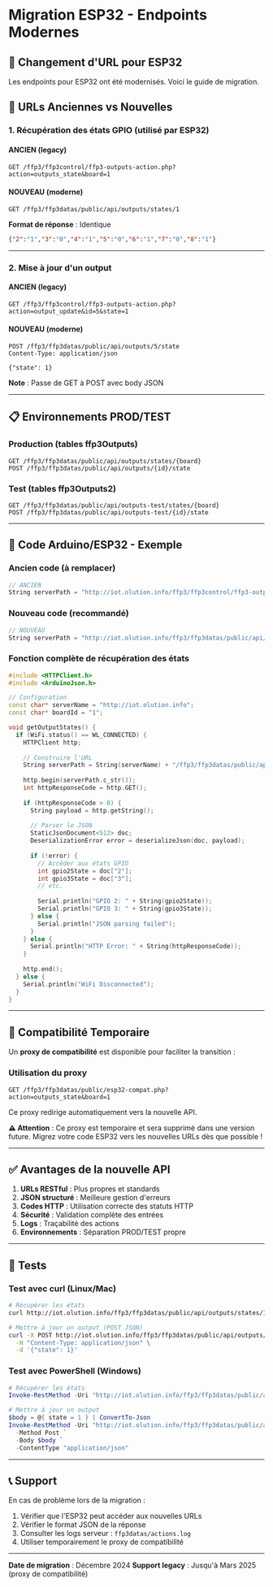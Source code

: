 # Migration ESP32 - Endpoints Modernes

## 📡 Changement d'URL pour ESP32

Les endpoints pour ESP32 ont été modernisés. Voici le guide de migration.

## 🔄 URLs Anciennes vs Nouvelles

### 1. Récupération des états GPIO (utilisé par ESP32)

#### ANCIEN (legacy)
```
GET /ffp3/ffp3control/ffp3-outputs-action.php?action=outputs_state&board=1
```

#### NOUVEAU (moderne)
```
GET /ffp3/ffp3datas/public/api/outputs/states/1
```

**Format de réponse** : Identique
```json
{"2":"1","3":"0","4":"1","5":"0","6":"1","7":"0","8":"1"}
```

---

### 2. Mise à jour d'un output

#### ANCIEN (legacy)
```
GET /ffp3/ffp3control/ffp3-outputs-action.php?action=output_update&id=5&state=1
```

#### NOUVEAU (moderne)
```
POST /ffp3/ffp3datas/public/api/outputs/5/state
Content-Type: application/json

{"state": 1}
```

**Note** : Passe de GET à POST avec body JSON

---

## 📋 Environnements PROD/TEST

### Production (tables ffp3Outputs)
```
GET /ffp3/ffp3datas/public/api/outputs/states/{board}
POST /ffp3/ffp3datas/public/api/outputs/{id}/state
```

### Test (tables ffp3Outputs2)
```
GET /ffp3/ffp3datas/public/api/outputs-test/states/{board}
POST /ffp3/ffp3datas/public/api/outputs-test/{id}/state
```

---

## 🔧 Code Arduino/ESP32 - Exemple

### Ancien code (à remplacer)
```cpp
// ANCIEN
String serverPath = "http://iot.olution.info/ffp3/ffp3control/ffp3-outputs-action.php?action=outputs_state&board=1";
```

### Nouveau code (recommandé)
```cpp
// NOUVEAU
String serverPath = "http://iot.olution.info/ffp3/ffp3datas/public/api/outputs/states/1";
```

### Fonction complète de récupération des états

```cpp
#include <HTTPClient.h>
#include <ArduinoJson.h>

// Configuration
const char* serverName = "http://iot.olution.info";
const char* boardId = "1";

void getOutputStates() {
  if (WiFi.status() == WL_CONNECTED) {
    HTTPClient http;
    
    // Construire l'URL
    String serverPath = String(serverName) + "/ffp3/ffp3datas/public/api/outputs/states/" + String(boardId);
    
    http.begin(serverPath.c_str());
    int httpResponseCode = http.GET();
    
    if (httpResponseCode > 0) {
      String payload = http.getString();
      
      // Parser le JSON
      StaticJsonDocument<512> doc;
      DeserializationError error = deserializeJson(doc, payload);
      
      if (!error) {
        // Accéder aux états GPIO
        int gpio2State = doc["2"];
        int gpio3State = doc["3"];
        // etc.
        
        Serial.println("GPIO 2: " + String(gpio2State));
        Serial.println("GPIO 3: " + String(gpio3State));
      } else {
        Serial.println("JSON parsing failed");
      }
    } else {
      Serial.println("HTTP Error: " + String(httpResponseCode));
    }
    
    http.end();
  } else {
    Serial.println("WiFi Disconnected");
  }
}
```

---

## 🔄 Compatibilité Temporaire

Un **proxy de compatibilité** est disponible pour faciliter la transition :

### Utilisation du proxy
```
GET /ffp3/ffp3datas/public/esp32-compat.php?action=outputs_state&board=1
```

Ce proxy redirige automatiquement vers la nouvelle API.

**⚠️ Attention** : Ce proxy est temporaire et sera supprimé dans une version future.
Migrez votre code ESP32 vers les nouvelles URLs dès que possible !

---

## ✅ Avantages de la nouvelle API

1. **URLs RESTful** : Plus propres et standards
2. **JSON structuré** : Meilleure gestion d'erreurs
3. **Codes HTTP** : Utilisation correcte des statuts HTTP
4. **Sécurité** : Validation complète des entrées
5. **Logs** : Traçabilité des actions
6. **Environnements** : Séparation PROD/TEST propre

---

## 🧪 Tests

### Test avec curl (Linux/Mac)
```bash
# Récupérer les états
curl http://iot.olution.info/ffp3/ffp3datas/public/api/outputs/states/1

# Mettre à jour un output (POST JSON)
curl -X POST http://iot.olution.info/ffp3/ffp3datas/public/api/outputs/5/state \
  -H "Content-Type: application/json" \
  -d '{"state": 1}'
```

### Test avec PowerShell (Windows)
```powershell
# Récupérer les états
Invoke-RestMethod -Uri "http://iot.olution.info/ffp3/ffp3datas/public/api/outputs/states/1"

# Mettre à jour un output
$body = @{ state = 1 } | ConvertTo-Json
Invoke-RestMethod -Uri "http://iot.olution.info/ffp3/ffp3datas/public/api/outputs/5/state" `
  -Method Post `
  -Body $body `
  -ContentType "application/json"
```

---

## 📞 Support

En cas de problème lors de la migration :

1. Vérifier que l'ESP32 peut accéder aux nouvelles URLs
2. Vérifier le format JSON de la réponse
3. Consulter les logs serveur : `ffp3datas/actions.log`
4. Utiliser temporairement le proxy de compatibilité

---

**Date de migration** : Décembre 2024
**Support legacy** : Jusqu'à Mars 2025 (proxy de compatibilité)

